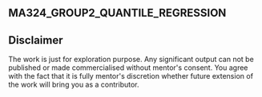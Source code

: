 ## MA324_GROUP2_QUANTILE_REGRESSION 

**<h2>Disclaimer</h2>**

The work is just for exploration purpose.  Any significant output can not be published or made commercialised without mentor's consent. You agree with the fact that it is fully mentor's discretion whether future extension of the work will bring you as a contributor.
